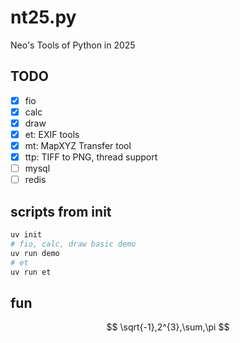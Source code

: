 # nt25.py

Neo's Tools of Python in 2025

## TODO

- [x] fio
- [x] calc
- [x] draw
- [x] et: EXIF tools
- [x] mt: MapXYZ Transfer tool
- [x] ttp: TIFF to PNG, thread support
- [ ] mysql
- [ ] redis

## scripts from init

```sh
uv init
# fio, calc, draw basic demo
uv run demo
# et
uv run et
```

## fun

$$
\sqrt{-1},2^{3},\sum,\pi
$$
